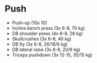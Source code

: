 # Push
* Push-up (10x 10)
* Incline bench press (3x 6-8, 70 kg)
* DB shoulder press (4x 6-8, 28 kg)
* Skullcrushes (3x 6-8, 40 kg)
* DB fly (3x 6-8, 26/16/6 kg)
* DB lateral raise (3x 6-8, 20/6 kg)
* Triceps pushdown (3x 12-15, 35/15 kg)
